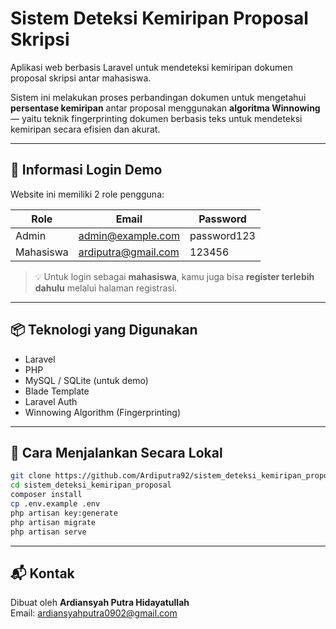 # Sistem Deteksi Kemiripan Proposal Skripsi

Aplikasi web berbasis Laravel untuk mendeteksi kemiripan dokumen proposal skripsi antar mahasiswa.

Sistem ini melakukan proses perbandingan dokumen untuk mengetahui **persentase kemiripan** antar proposal menggunakan **algoritma Winnowing** — yaitu teknik fingerprinting dokumen berbasis teks untuk mendeteksi kemiripan secara efisien dan akurat.

---

## 🔐 Informasi Login Demo

Website ini memiliki 2 role pengguna:

| Role       | Email                   | Password     |
|------------|--------------------------|--------------|
| Admin      | admin@example.com        | password123  |
| Mahasiswa  | ardiputra@gmail.com      | 123456       |

> 💡 Untuk login sebagai **mahasiswa**, kamu juga bisa **register terlebih dahulu** melalui halaman registrasi.

---

## 📦 Teknologi yang Digunakan

- Laravel
- PHP
- MySQL / SQLite (untuk demo)
- Blade Template
- Laravel Auth
- Winnowing Algorithm (Fingerprinting)

---

## 🚀 Cara Menjalankan Secara Lokal

```bash
git clone https://github.com/Ardiputra92/sistem_deteksi_kemiripan_proposal.git
cd sistem_deteksi_kemiripan_proposal
composer install
cp .env.example .env
php artisan key:generate
php artisan migrate
php artisan serve
```

---

## 📬 Kontak

Dibuat oleh **Ardiansyah Putra Hidayatullah**  
Email: [ardiansyahputra0902@gmail.com](mailto:ardiansyahputra0902@gmail.com)

